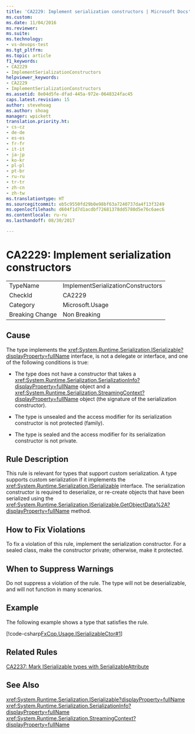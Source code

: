 ```yaml
---
title: 'CA2229: Implement serialization constructors | Microsoft Docs'
ms.custom: 
ms.date: 11/04/2016
ms.reviewer: 
ms.suite: 
ms.technology:
- vs-devops-test
ms.tgt_pltfrm: 
ms.topic: article
f1_keywords:
- CA2229
- ImplementSerializationConstructors
helpviewer_keywords:
- CA2229
- ImplementSerializationConstructors
ms.assetid: 8e04d5fe-dfad-445a-972e-0648324fac45
caps.latest.revision: 15
author: stevehoag
ms.author: shoag
manager: wpickett
translation.priority.ht:
- cs-cz
- de-de
- es-es
- fr-fr
- it-it
- ja-jp
- ko-kr
- pl-pl
- pt-br
- ru-ru
- tr-tr
- zh-cn
- zh-tw
ms.translationtype: HT
ms.sourcegitcommit: eb5c9550fd29b0e98bf63a7240737da4f13f3249
ms.openlocfilehash: d604f1d7d1acdbf72681378dd5780d5e76c6aec6
ms.contentlocale: ru-ru
ms.lasthandoff: 08/30/2017

---
```

# <a name="ca2229-implement-serialization-constructors"></a>CA2229: Implement serialization constructors
|||  
|-|-|  
|TypeName|ImplementSerializationConstructors|  
|CheckId|CA2229|  
|Category|Microsoft.Usage|  
|Breaking Change|Non Breaking|  
  
## <a name="cause"></a>Cause  
 The type implements the <xref:System.Runtime.Serialization.ISerializable?displayProperty=fullName> interface, is not a delegate or interface, and one of the following conditions is true:  
  
-   The type does not have a constructor that takes a <xref:System.Runtime.Serialization.SerializationInfo?displayProperty=fullName> object and a <xref:System.Runtime.Serialization.StreamingContext?displayProperty=fullName> object (the signature of the serialization constructor).  
  
-   The type is unsealed and the access modifier for its serialization constructor is not protected (family).  
  
-   The type is sealed and the access modifier for its serialization constructor is not private.  
  
## <a name="rule-description"></a>Rule Description  
 This rule is relevant for types that support custom serialization. A type supports custom serialization if it implements the <xref:System.Runtime.Serialization.ISerializable> interface. The serialization constructor is required to deserialize, or re-create objects that have been serialized using the <xref:System.Runtime.Serialization.ISerializable.GetObjectData%2A?displayProperty=fullName> method.  
  
## <a name="how-to-fix-violations"></a>How to Fix Violations  
 To fix a violation of this rule, implement the serialization constructor. For a sealed class, make the constructor private; otherwise, make it protected.  
  
## <a name="when-to-suppress-warnings"></a>When to Suppress Warnings  
 Do not suppress a violation of the rule. The type will not be deserializable, and will not function in many scenarios.  
  
## <a name="example"></a>Example  
 The following example shows a type that satisfies the rule.  
  
 [!code-csharp[FxCop.Usage.ISerializableCtor#1](../code-quality/codesnippet/CSharp/ca2229-implement-serialization-constructors_1.cs)]  
  
## <a name="related-rules"></a>Related Rules  
 [CA2237: Mark ISerializable types with SerializableAttribute](../code-quality/ca2237-mark-iserializable-types-with-serializableattribute.md)  
  
## <a name="see-also"></a>See Also  
 <xref:System.Runtime.Serialization.ISerializable?displayProperty=fullName>   
 <xref:System.Runtime.Serialization.SerializationInfo?displayProperty=fullName>   
 <xref:System.Runtime.Serialization.StreamingContext?displayProperty=fullName>
